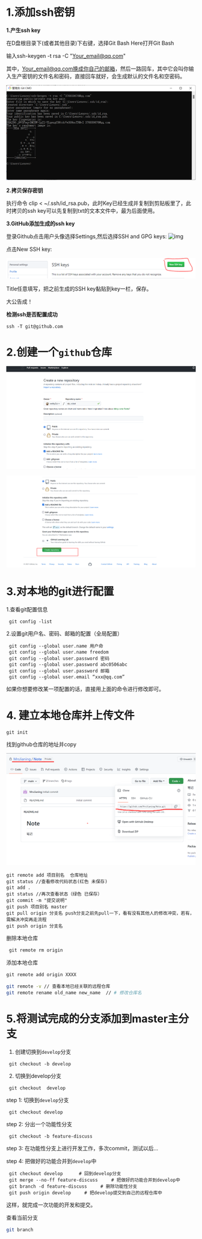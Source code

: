 # 1.添加ssh密钥

**1.产生ssh key**

在D盘根目录下(或者其他目录)下右键，选择Git Bash Here打开Git Bash

输入ssh-keygen -t rsa -C "Your_email@qq.com"

其中，Your_email@qq.com换成你自己的邮箱，然后一路回车，其中它会叫你输入生产密钥的文件名和密码，直接回车就好，会生成默认的文件名和空密码。

![image-20220719154451063](git使用.assets/image-20220719154451063.png)

**2.拷贝保存密钥**

执行命令 clip < ~/.ssh/id_rsa.pub，此时Key已经生成并复制到剪贴板里了，此时拷贝的ssh key可以先复制到txt的文本文件中，最为后面使用。

**3.GitHub添加生成的ssh key**

登录Github点击用户头像选择Settings,然后选择SSH and GPG keys:
![img](https://img-blog.csdnimg.cn/20190129213714540.png?x-oss-process=image/watermark,type_ZmFuZ3poZW5naGVpdGk,shadow_10,text_aHR0cHM6Ly9ibG9nLmNzZG4ubmV0L0Rlcm9ubg==,size_16,color_FFFFFF,t_70)

点击New SSH key:

![img](git使用.assets/20190129213833193.png)

Title任意填写，把之前生成的SSH key黏贴到key一栏，保存。

大公告成！

**检测ssh是否配置成功**

```shell
ssh -T git@github.com
```



# 2.创建一个`github`仓库

![image-20211018142234816](git使用.assets/2091969-20211204192548615-1254809603.png)

![image-20211018142250604](git使用.assets/2091969-20211204192548242-1216086135.png)

# 3.对本地的git进行配置

1.查看git配置信息

```shell
 git config -list
```

2.设置git用户名、密码、邮箱的配置（全局配置）

```shell
 git config --global user.name 用户命
 git config --global user.name freedom
 git config --global user.password 密码
 git config --global user.password abc0506abc
 git config --global user.password 邮箱
 git config --global user.email “xxx@qq.com”
```

如果你想要修改某一项配置的话，直接用上面的命令进行修改即可。

# 4. 建立本地仓库并上传文件

```shell
git init
```

找到github仓库的地址并copy

![image-20220719175729582](git使用.assets/image-20220719175729582.png)

```shell
git remote add 项目别名  仓库地址
git status //查看修改代码状态(红色 未保存)
git add .
git status //再次查看状态（绿色 已保存）
git commit -m "提交说明"
git push 项目别名 master
git pull origin 分支名 push分支之前先pull一下，看有没有其他人的修改冲突，若有，需解决冲突再走流程
git push origin 分支名

```

删除本地仓库

```c++
 git remote rm origin
```

添加本地仓库

```c++
git remote add origin XXXX
```

```bash
git remote -v // 查看本地已经关联的远程仓库
git remote rename old_name new_name  // # 修改仓库名
```



# 5.将测试完成的分支添加到master主分支

1. 创建切换到`develop`分支

```shell
 git checkout -b develop 
```

2. 切换到develop分支

```shell
 git checkout  develop 
```

step 1: 切换到`develop`分支

```shell
 git checkout develop 
```

step 2: 分出一个功能性分支

```shell
 git checkout -b feature-discuss 
```

step 3: 在功能性分支上进行开发工作，多次commit，测试以后...

step 4: 把做好的功能合并到`develop`中

```shell
 git checkout develop      # 回到develop分支      
 git merge --no-ff feature-discuss     # 把做好的功能合并到develop中      
 git branch -d feature-discuss     # 删除功能性分支      
 git push origin develop     # 把develop提交到自己的远程仓库中  
```

   这样，就完成一次功能的开发和提交。

查看当前分支

```bash
git branch
```



